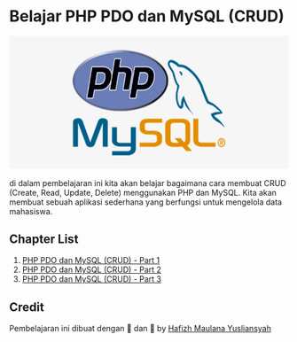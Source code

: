 # Belajar PHP PDO dan MySQL (CRUD)

![ Logo PHP dan MySQl ](./images/logo-php-mysql.png)

di dalam pembelajaran ini kita akan belajar bagaimana cara membuat CRUD (Create, Read, Update, Delete) menggunakan PHP dan MySQL. Kita akan membuat sebuah aplikasi sederhana yang berfungsi untuk mengelola data mahasiswa.

## Chapter List

1. [PHP PDO dan MySQL (CRUD) - Part 1](https://www.youtube.com/watch?v=6ZQYQZ1Zjzg&list=PLFIM0718LjIWTQG0jIvQnI1tn8XOYsIKp&index=1)
2. [PHP PDO dan MySQL (CRUD) - Part 2](https://www.youtube.com/watch?v=6ZQYQZ1Zjzg&list=PLFIM0718LjIWTQG0jIvQnI1tn8XOYsIKp&index=2)
3. [PHP PDO dan MySQL (CRUD) - Part 3](https://www.youtube.com/watch?v=6ZQYQZ1Zjzg&list=PLFIM0718LjIWTQG0jIvQnI1tn8XOYsIKp&index=3)

## Credit

Pembelajaran ini dibuat dengan 🧠 dan 💓 by [Hafizh Maulana Yusliansyah](https://github.com/hafizhmaulanay)

